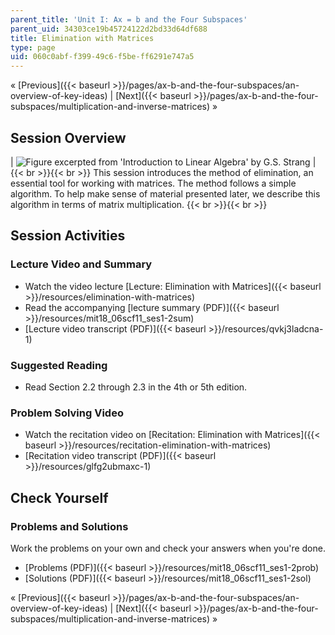 ```yaml
---
parent_title: 'Unit I: Ax = b and the Four Subspaces'
parent_uid: 34303ce19b45724122d2bd33d64df688
title: Elimination with Matrices
type: page
uid: 060c0abf-f399-49c6-f5be-ff6291e747a5
---
```


« [Previous]({{< baseurl >}}/pages/ax-b-and-the-four-subspaces/an-overview-of-key-ideas) | [Next]({{< baseurl >}}/pages/ax-b-and-the-four-subspaces/multiplication-and-inverse-matrices) »

Session Overview
----------------

| ![Figure excerpted from 'Introduction to Linear Algebra' by G.S. Strang](BASEURL_PLACEHOLDER/resources/1_2) |  {{< br >}}{{< br >}} This session introduces the method of elimination, an essential tool for working with matrices. The method follows a simple algorithm. To help make sense of material presented later, we describe this algorithm in terms of matrix multiplication. {{< br >}}{{< br >}}  

Session Activities
------------------

### Lecture Video and Summary

*   Watch the video lecture [Lecture: Elimination with Matrices]({{< baseurl >}}/resources/elimination-with-matrices)
*   Read the accompanying [lecture summary (PDF)]({{< baseurl >}}/resources/mit18_06scf11_ses1-2sum)
*   [Lecture video transcript (PDF)]({{< baseurl >}}/resources/qvkj3ladcna-1)

### Suggested Reading

*   Read Section 2.2 through 2.3 in the 4th or 5th edition.

### Problem Solving Video

*   Watch the recitation video on [Recitation: Elimination with Matrices]({{< baseurl >}}/resources/recitation-elimination-with-matrices)
*   [Recitation video transcript (PDF)]({{< baseurl >}}/resources/glfg2ubmaxc-1)

Check Yourself
--------------

### Problems and Solutions

Work the problems on your own and check your answers when you're done.

*   [Problems (PDF)]({{< baseurl >}}/resources/mit18_06scf11_ses1-2prob)
*   [Solutions (PDF)]({{< baseurl >}}/resources/mit18_06scf11_ses1-2sol)

« [Previous]({{< baseurl >}}/pages/ax-b-and-the-four-subspaces/an-overview-of-key-ideas) | [Next]({{< baseurl >}}/pages/ax-b-and-the-four-subspaces/multiplication-and-inverse-matrices) »